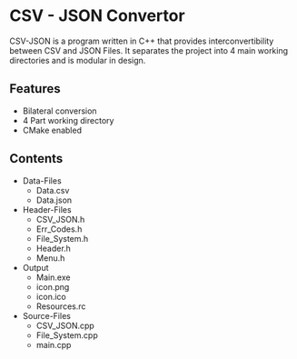 # CSV - JSON Convertor
CSV-JSON is a program written in C++ that provides interconvertibility between CSV and JSON Files. It separates the project into 4 main working directories and is modular in design.

## Features
- Bilateral conversion
- 4 Part working directory 
- CMake enabled

## Contents
- Data-Files
    - Data.csv
    - Data.json
- Header-Files
    - CSV_JSON.h
    - Err_Codes.h
    - File_System.h
    - Header.h
    - Menu.h
- Output
    - Main.exe
    - icon.png
    - icon.ico
    - Resources.rc
- Source-Files
    - CSV_JSON.cpp
    - File_System.cpp
    - main.cpp
